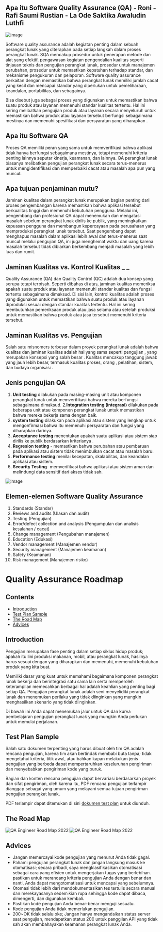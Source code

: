 ## Apa itu Software Quality Assurance (QA) - Roni - Rafi Saumi Rustian - La Ode Saktika Awaludin Luthfi
![image](https://github.com/rplulbi/SQA/assets/15622730/cb1ad924-9ecb-443a-a6b7-7b493517c137)

Software quality assurance adalah kegiatan penting dalam sebuah perangkat lunak yang diterapkan pada setiap langkah dalam proses perangkat lunak. SQA mencakup prosedur untuk penerapan metode dan alat yang efektif, pengawasan kegiatan pengendalian kualitas seperti tinjauan teknis dan pengujian perangkat lunak, prosedur untuk manajemen perubahan, prosedur untuk memastikan kepatuhan terhadap standar, dan mekanisme pengukuran dan pelaporan. Software quality assurance berkaitan dengan memastikan bahwa perangkat lunak memiliki jumlah cacat yang kecil dan mencapai standar yang diperlukan untuk pemeliharaan, keandalan, portabilitas, dan sebagainya.

Bisa disebut juga sebagai proses yang digunakan untuk memastikan bahwa suatu produk atau layanan memenuhi standar kualitas tertentu. Hal ini sering melibatkan pengujian produk atau layanan secara menyeluruh untuk memastikan bahwa produk atau layanan tersebut berfungsi sebagaimana mestinya dan memenuhi spesifikasi dan persyaratan yang diharapkan .

## Apa itu Software QA
Proses QA memiliki peran yang sama untuk memverifikasi bahwa aplikasi tidak hanya berfungsi sebagaimana mestinya, tetapi memenuhi kriteria penting lainnya seputar kinerja, keamanan, dan lainnya. QA perangkat lunak biasanya melibatkan pengujian perangkat lunak secara terus-menerus untuk mengidentifikasi dan memperbaiki cacat atau masalah apa pun yang muncul.

## Apa tujuan penjaminan mutu?
Jaminan kualitas dalam perangkat lunak merupakan bagian penting dari proses pengembangan karena memastikan bahwa aplikasi tersebut berkualitas tinggi dan memenuhi kebutuhan pengguna. Melalui ini, pengembang dan profesional QA dapat menemukan dan mengatasi masalah sebelum perangkat lunak dirilis ke publik, yang meningkatkan kepuasan pengguna dan membangun kepercayaan pada perusahaan yang memproduksi perangkat lunak tersebut. Saat pengembang dapat menghapus masalah dalam aplikasi lebih awal dan terus-menerus saat muncul melalui pengujian QA, ini juga menghemat waktu dan uang karena masalah tersebut tidak dibiarkan berkembang menjadi masalah yang lebih luas dan rumit.

## Jaminan Kualitas vs. Kontrol Kualitas _ _
Quality Assurance (QA) dan Quality Control (QC) adalah dua konsep yang serupa tetapi terpisah. Seperti dibahas di atas, jaminan kualitas memeriksa apakah suatu produk atau layanan memenuhi standar kualitas dan fungsi tertentu sebagaimana dimaksud. Di sisi lain, kontrol kualitas adalah proses yang digunakan untuk memastikan bahwa suatu produk atau layanan diproduksi sesuai dengan standar kualitas tertentu. Hal ini sering membutuhkan pemeriksaan produk atau jasa selama atau setelah produksi untuk memastikan bahwa produk atau jasa tersebut memenuhi kriteria tersebut.

## Jaminan Kualitas vs. Pengujian
Salah satu misnomers terbesar dalam proyek perangkat lunak adalah bahwa kualitas dan jaminan kualitas adalah hal yang sama seperti pengujian , yang merupakan konsepsi yang salah besar . Kualitas mencakup tanggung jawab yang jauh lebih besar, termasuk kualitas proses, orang , pelatihan, sistem, dan budaya organisasi .

## Jenis pengujian QA
1. **Unit testing** dilakukan pada masing-masing unit atau komponen perangkat lunak untuk memverifikasi bahwa mereka berfungsi sebagaimana dimaksud.
2.**Integration testing (integrasi)** dilakukan pada beberapa unit atau komponen perangkat lunak untuk memastikan bahwa mereka bekerja sama dengan baik.
3. **system testing** dilakukan pada aplikasi atau sistem yang lengkap untuk mengonfirmasi bahwa itu memenuhi persyaratan dan fungsi yang diharapkan darinya.
4. **Acceptance testing** menentukan apakah suatu aplikasi atau sistem siap dirilis ke publik berdasarkan kriterianya .
5. **Regresion testing** - memastikan bahwa perubahan atau pembaruan pada aplikasi atau sistem tidak menimbulkan cacat atau masalah baru.
6. **Performance testing** menilai kecepatan, skalabilitas, dan keandalan aplikasi atau sistem.
7. **Security Testing**- memverifikasi bahwa aplikasi atau sistem aman dan melindungi data sensitif dari akses tidak sah.

![image](https://github.com/rplulbi/SQA/assets/15622730/ca3c78cf-484d-4a23-bbcc-dae127c711cb)

## Elemen-elemen Software Quality Assurance
1. Standards (Standar)
2. Reviews and audits (Ulasan dan audit)
3. Testing (Pengujian)
4. Error/defect collection and analysis (Pengumpulan dan analisis kesalahan / cacat)
5. Change management (Pengubahan manajemen)
6. Education (Edukasi)
7. Vendor management (Manajemen vendor)
8. Security management (Manajemen keamanan)
9. Safety (Keamanan)
10. Risk management (Manajemen risiko)

# Quality Assurance Roadmap

## Contents
- [Introduction](#introduction)
- [Test Plan Sample](#test-plan-sample)
- [The Road Map](#the-road-map)
- [Advices](#advices)

## Introduction

Pengujian merupakan fase penting dalam setiap siklus hidup produk; apakah itu lini produksi makanan, mobil, atau perangkat lunak, hasilnya harus sesuai dengan yang diharapkan dan memenuhi, memenuhi kebutuhan produk yang kita buat.

Memiliki dasar yang kuat untuk memahami bagaimana komponen perangkat lunak bekerja dan berintegrasi satu sama lain serta memperoleh keterampilan memecahkan berbagai hal adalah keahlian yang penting bagi setiap QA. Pengujian perangkat lunak adalah seni menyelidiki perangkat lunak dan menemukan perilaku yang tidak diinginkan yang mungkin menghasilkan skenario yang tidak diinginkan.

Di bawah ini Anda dapat menemukan jalur untuk QA dan kurva pembelajaran pengujian perangkat lunak yang mungkin Anda perlukan untuk memulai perjalanan.

## Test Plan Sample

Salah satu dokumen terpenting yang harus dibuat oleh tim QA adalah rencana pengujian, karena tim akan bertindak membabi buta tanpa; tidak mengetahui kriteria, titik awal, atau bahkan kapan melakukan jenis pengujian yang berbeda dapat mempertaruhkan keseluruhan pengiriman dan menyebabkan pengiriman kode yang buruk.

Bagian dan konten rencana pengujian dapat bervariasi berdasarkan proyek dan sifat pengiriman, oleh karena itu, PDF rencana pengujian terlampir dianggap sebagai yang umum yang melayani semua tujuan pengiriman pengujian perangkat lunak.

PDF terlampir dapat ditemukan di sini [dokumen test plan](https://github.com/rplulbi/SQA/blob/main/Chapter2/Test_Plan_Sample.pdf) untuk diunduh.

## The Road Map

![QA Engineer Road Map 2022](https://i.imgur.com/cM9cM8T.png)
![QA Engineer Road Map 2022](https://i.imgur.com/meodAKp.png)

## Advices

- Jangan memercayai kode pengujian yang menurut Anda tidak gagal.
- Pahami pengujian perangkat lunak dan jangan langsung masuk ke otomatisasi; secara pribadi, saya mengklasifikasikan otomatisasi sebagai cara yang efisien untuk mengerjakan tugas yang berlebihan. pastikan untuk merancang kriteria pengujian Anda dengan benar dan nanti, Anda dapat mengotomatisasi untuk mencapai yang sebelumnya.
- Otomasi tidak lebih dari mendokumentasikan tes tertulis secara manual dan merekayasanya sedemikian rupa sehingga kode dapat dibaca, dimengerti, dan digunakan kembali.
- Pastikan kode pengujian Anda benar-benar menguji sesuatu.
- Kode pengujian Anda tidak memerlukan pengujian.
- 200~OK tidak selalu oke; Jangan hanya mengandalkan status server saat pengujian, mendapatkan status 200 untuk panggilan API yang tidak sah akan membahayakan keamanan perangkat lunak Anda.
